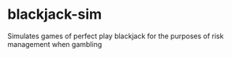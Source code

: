 # blackjack-sim
Simulates games of perfect play blackjack for the purposes of risk management when gambling
